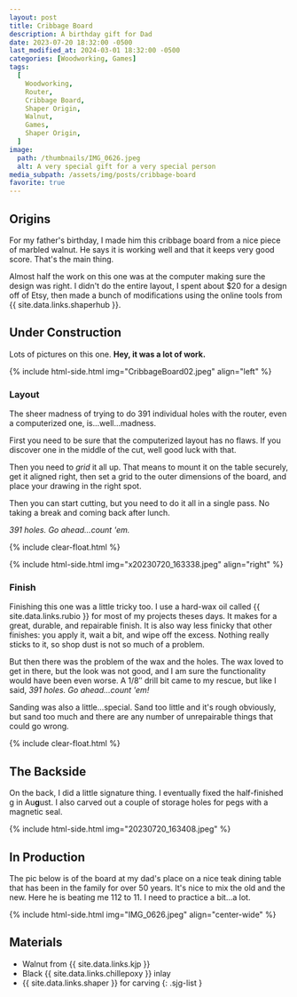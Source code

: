 ```yaml
---
layout: post
title: Cribbage Board
description: A birthday gift for Dad
date: 2023-07-20 18:32:00 -0500
last_modified_at: 2024-03-01 18:32:00 -0500
categories: [Woodworking, Games]
tags:
  [
    Woodworking,
    Router,
    Cribbage Board,
    Shaper Origin,
    Walnut,
    Games,
    Shaper Origin,
  ]
image:
  path: /thumbnails/IMG_0626.jpeg
  alt: A very special gift for a very special person
media_subpath: /assets/img/posts/cribbage-board
favorite: true
---
```

## Origins

For my father's birthday, I made him this cribbage board from a nice piece of marbled walnut. He says it is working well and that it keeps very good score. That's the main thing.

Almost half the work on this one was at the computer making sure the design was right. I didn't do the entire layout, I spent about $20 for a design off of Etsy, then made a bunch of modifications using the online tools from {{ site.data.links.shaperhub }}.

## Under Construction

Lots of pictures on this one. **Hey, it was a lot of work.**

{% include html-side.html img="CribbageBoard02.jpeg" align="left" %}

### Layout

The sheer madness of trying to do 391 individual holes with the router, even a computerized one, is...well...madness.

First you need to be sure that the computerized layout has no flaws. If you discover one in the middle of the cut, well good luck with that.

Then you need to _grid_ it all up. That means to mount it on the table securely, get it aligned right, then set a grid to the outer dimensions of the board, and place your drawing in the right spot.

Then you can start cutting, but you need to do it all in a single pass. No taking a break and coming back after lunch.

_391 holes. Go ahead...count 'em._

{% include clear-float.html %}

{% include html-side.html img="x20230720_163338.jpeg" align="right" %}

### Finish

Finishing this one was a little tricky too. I use a hard-wax oil called {{ site.data.links.rubio }} for most of my projects theses days. It makes for a great, durable, and repairable finish. It is also way less finicky that other finishes: you apply it, wait a bit, and wipe off the excess. Nothing really sticks to it, so shop dust is not so much of a problem.

But then there was the problem of the wax and the holes. The wax loved to get in there, but the look was not good, and I am sure the functionality would have been even worse. A 1/8&Prime; drill bit came to my rescue, but like I said, _391 holes. Go ahead...count 'em!_

Sanding was also a little...special. Sand too little and it's rough obviously, but sand too much and there are any number of unrepairable things that could go wrong.

{% include clear-float.html %}

## The Backside

On the back, I did a little signature thing. I eventually fixed the half-finished g in Au**g**ust. I also carved out a couple of storage holes for pegs with a magnetic seal.

{% include html-side.html img="20230720_163408.jpeg" %}

## In Production

The pic below is of the board at my dad's place on a nice teak dining table that has been in the family for over 50 years. It's nice to mix the old and the new. Here he is beating me 112 to 11. I need to practice a bit...a lot.

{% include html-side.html img="IMG_0626.jpeg" align="center-wide" %}

## Materials

- Walnut from {{ site.data.links.kjp }}
- Black {{ site.data.links.chillepoxy }} inlay
- {{ site.data.links.shaper }} for carving
{: .sjg-list }
